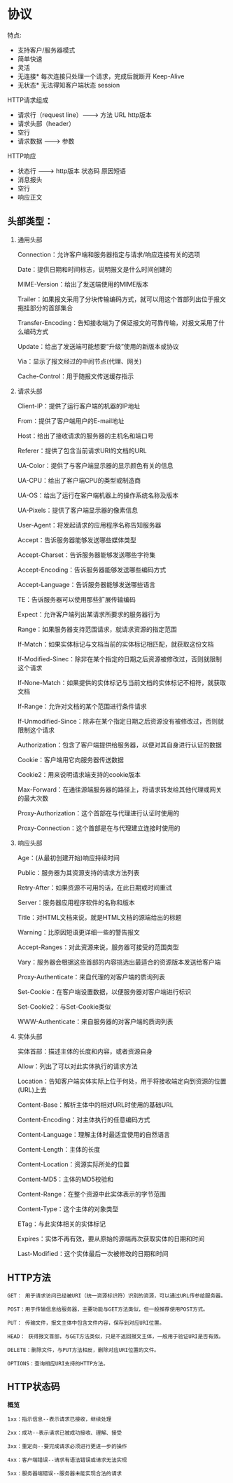 # 协议
特点:
* 支持客户/服务器模式
* 简单快速
* 灵活
* 无连接*  每次连接只处理一个请求，完成后就断开 Keep-Alive
* 无状态*  无法得知客户端状态  session

HTTP请求组成

* 请求行（request line）--->  方法 URL http版本
* 请求头部（header）
* 空行
* 请求数据 ---> 参数



HTTP响应
* 状态行 ---> http版本 状态码 原因短语 
* 消息报头
* 空行
* 响应正文



## 头部类型：

1. 通用头部

    Connection：允许客户端和服务器指定与请求/响应连接有关的选项

    Date：提供日期和时间标志，说明报文是什么时间创建的

    MIME-Version：给出了发送端使用的MIME版本

    Trailer：如果报文采用了分块传输编码方式，就可以用这个首部列出位于报文拖挂部分的首部集合

    Transfer-Encoding：告知接收端为了保证报文的可靠传输，对报文采用了什么编码方式

    Update：给出了发送端可能想要“升级”使用的新版本或协议

    Via：显示了报文经过的中间节点(代理、网关)

    Cache-Control：用于随报文传送缓存指示

2. 请求头部

    Client-IP：提供了运行客户端的机器的IP地址

    From：提供了客户端用户的E-mail地址

    Host：给出了接收请求的服务器的主机名和端口号

    Referer：提供了包含当前请求URI的文档的URL

    UA-Color：提供了与客户端显示器的显示颜色有关的信息

    UA-CPU：给出了客户端CPU的类型或制造商

    UA-OS：给出了运行在客户端机器上的操作系统名称及版本

    UA-Pixels：提供了客户端显示器的像素信息

    User-Agent：将发起请求的应用程序名称告知服务器       

    Accept：告诉服务器能够发送哪些媒体类型

    Accept-Charset：告诉服务器能够发送哪些字符集

    Accept-Encoding：告诉服务器能够发送哪些编码方式

    Accept-Language：告诉服务器能够发送哪些语言

    TE：告诉服务器可以使用那些扩展传输编码

    Expect：允许客户端列出某请求所要求的服务器行为

    Range：如果服务器支持范围请求，就请求资源的指定范围

    If-Match：如果实体标记与文档当前的实体标记相匹配，就获取这份文档

    If-Modified-Sinec：除非在某个指定的日期之后资源被修改过，否则就限制这个请求

    If-None-Match：如果提供的实体标记与当前文档的实体标记不相符，就获取文档

    If-Range：允许对文档的某个范围进行条件请求

    If-Unmodified-Since：除非在某个指定日期之后资源没有被修改过，否则就限制这个请求

    Authorization：包含了客户端提供给服务器，以便对其自身进行认证的数据

    Cookie：客户端用它向服务器传送数据

    Cookie2：用来说明请求端支持的cookie版本

    Max-Forward：在通往源端服务器的路径上，将请求转发给其他代理或网关的最大次数

    Proxy-Authorization：这个首部在与代理进行认证时使用的

    Proxy-Connection：这个首部是在与代理建立连接时使用的

3. 响应头部

    Age：(从最初创建开始)响应持续时间

    Public：服务器为其资源支持的请求方法列表

    Retry-After：如果资源不可用的话，在此日期或时间重试

    Server：服务器应用程序软件的名称和版本

    Title：对HTML文档来说，就是HTML文档的源端给出的标题

    Warning：比原因短语更详细一些的警告报文

    Accept-Ranges：对此资源来说，服务器可接受的范围类型

    Vary：服务器会根据这些首部的内容挑选出最适合的资源版本发送给客户端

    Proxy-Authenticate：来自代理的对客户端的质询列表

    Set-Cookie：在客户端设置数据，以便服务器对客户端进行标识

    Set-Cookie2：与Set-Cookie类似

    WWW-Authenticate：来自服务器的对客户端的质询列表

4. 实体头部

    实体首部：描述主体的长度和内容，或者资源自身

    Allow：列出了可以对此实体执行的请求方法

    Location：告知客户端实体实际上位于何处，用于将接收端定向到资源的位置(URL)上去

    Content-Base：解析主体中的相对URL时使用的基础URL

    Content-Encoding：对主体执行的任意编码方式

    Content-Language：理解主体时最适宜使用的自然语言

    Content-Length：主体的长度

    Content-Location：资源实际所处的位置

    Content-MD5：主体的MD5校验和

    Content-Range：在整个资源中此实体表示的字节范围

    Content-Type：这个主体的对象类型

    ETag：与此实体相关的实体标记

    Expires：实体不再有效，要从原始的源端再次获取实体的日期和时间

    Last-Modified：这个实体最后一次被修改的日期和时间


## HTTP方法

    GET： 用于请求访问已经被URI（统一资源标识符）识别的资源，可以通过URL传参给服务器。

    POST：用于传输信息给服务器，主要功能与GET方法类似，但一般推荐使用POST方式。

    PUT： 传输文件，报文主体中包含文件内容，保存到对应URI位置。
    
    HEAD： 获得报文首部，与GET方法类似，只是不返回报文主体，一般用于验证URI是否有效。

    DELETE：删除文件，与PUT方法相反，删除对应URI位置的文件。

    OPTIONS：查询相应URI支持的HTTP方法。


## HTTP状态码
**概览**

    1xx：指示信息--表示请求已接收，继续处理

    2xx：成功--表示请求已被成功接收、理解、接受

    3xx：重定向--要完成请求必须进行更进一步的操作

    4xx：客户端错误--请求有语法错误或请求无法实现

    5xx：服务器端错误--服务器未能实现合法的请求













